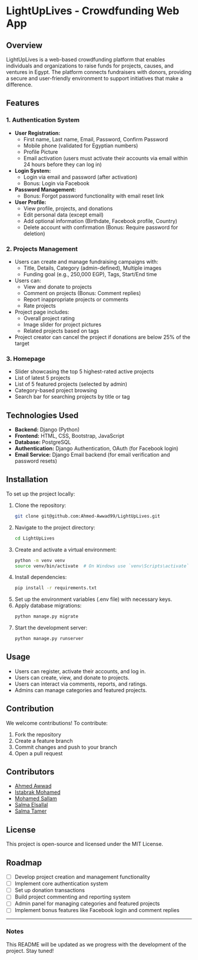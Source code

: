 # LightUpLives - Crowdfunding Web App

## Overview
LightUpLives is a web-based crowdfunding platform that enables individuals and organizations to raise funds for projects, causes, and ventures in Egypt. The platform connects fundraisers with donors, providing a secure and user-friendly environment to support initiatives that make a difference.

## Features
### 1. Authentication System
- **User Registration:**
  - First name, Last name, Email, Password, Confirm Password
  - Mobile phone (validated for Egyptian numbers)
  - Profile Picture
  - Email activation (users must activate their accounts via email within 24 hours before they can log in)
- **Login System:**
  - Login via email and password (after activation)
  - Bonus: Login via Facebook
- **Password Management:**
  - Bonus: Forgot password functionality with email reset link
- **User Profile:**
  - View profile, projects, and donations
  - Edit personal data (except email)
  - Add optional information (Birthdate, Facebook profile, Country)
  - Delete account with confirmation (Bonus: Require password for deletion)

### 2. Projects Management
- Users can create and manage fundraising campaigns with:
  - Title, Details, Category (admin-defined), Multiple images
  - Funding goal (e.g., 250,000 EGP), Tags, Start/End time
- Users can:
  - View and donate to projects
  - Comment on projects (Bonus: Comment replies)
  - Report inappropriate projects or comments
  - Rate projects
- Project page includes:
  - Overall project rating
  - Image slider for project pictures
  - Related projects based on tags
- Project creator can cancel the project if donations are below 25% of the target

### 3. Homepage
- Slider showcasing the top 5 highest-rated active projects
- List of latest 5 projects
- List of 5 featured projects (selected by admin)
- Category-based project browsing
- Search bar for searching projects by title or tag

## Technologies Used
- **Backend:** Django (Python)
- **Frontend:** HTML, CSS, Bootstrap, JavaScript
- **Database:** PostgreSQL
- **Authentication:** Django Authentication, OAuth (for Facebook login)
- **Email Service:** Django Email backend (for email verification and password resets)

## Installation
To set up the project locally:

1. Clone the repository:
   ```sh
   git clone git@github.com:Ahmed-Awwad99/LightUpLives.git
   ```
2. Navigate to the project directory:
   ```sh
   cd LightUpLives
   ```
3. Create and activate a virtual environment:
   ```sh
   python -m venv venv
   source venv/bin/activate  # On Windows use `venv\Scripts\activate`
   ```
4. Install dependencies:
   ```sh
   pip install -r requirements.txt
   ```
5. Set up the environment variables (.env file) with necessary keys.
6. Apply database migrations:
   ```sh
   python manage.py migrate
   ```
7. Start the development server:
   ```sh
   python manage.py runserver
   ```

## Usage
- Users can register, activate their accounts, and log in.
- Users can create, view, and donate to projects.
- Users can interact via comments, reports, and ratings.
- Admins can manage categories and featured projects.

## Contribution
We welcome contributions! To contribute:
1. Fork the repository
2. Create a feature branch
3. Commit changes and push to your branch
4. Open a pull request

## Contributors
- [Ahmed Awwad](https://github.com/Ahmed-Awwad99)  
- [Istabrak Mohamed](https://github.com/istabrak001)  
- [Mohamed Sallam](https://github.com/mu-sallam)
- [Salma Elsallal](https://github.com/SALMASALLAL) 
- [Salma Tamer](https://github.com/salmaali15)   

## License
This project is open-source and licensed under the MIT License.

## Roadmap
- [ ] Develop project creation and management functionality
- [ ] Implement core authentication system
- [ ] Set up donation transactions
- [ ] Build project commenting and reporting system
- [ ] Admin panel for managing categories and featured projects
- [ ] Implement bonus features like Facebook login and comment replies

---
### Notes
This README will be updated as we progress with the development of the project. Stay tuned!
